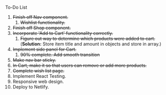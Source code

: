 To-Do List

1. ~~Finish off Nav component.~~
   1. ~~Wishlist functionality.~~
2. ~~Finish off Shop component.~~
3. ~~Incorporate 'Add to Cart' functionality correctly.~~
   1. ~~Figure out way to determine which products were added to cart.~~ (**Solution:** Store item title and amount in objects and store in array.)
4. ~~Implement side panel for Cart.~~
   1. ~~90% complete. Add smooth transition~~
5. ~~Make nav bar sticky.~~
6. ~~In Cart, make it so that users can remove or add more products.~~
7. ~~Complete wish list page.~~
8. Implement React Testing.
9. Responsive web design.
10. Deploy to Netlify.
